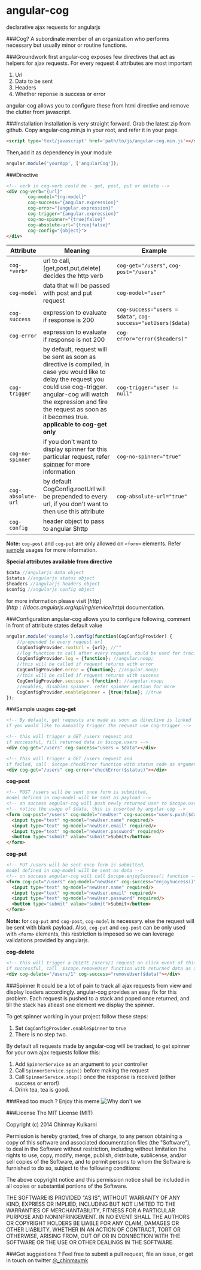 angular-cog
===========
declarative ajax requests for angularjs 

###Cog?
A subordinate member of an organization who performs necessary but usually minor or routine functions.

###Groundwork first
angular-cog exposes few directives that act as helpers for ajax requests. For every request 4 attributes are most important

1. Url
2. Data to be sent
3. Headers
3. Whether reponse is success or error

angular-cog allows you to configure these from html directive and remove the clutter from javascript.

###Installation
Installation is very straight forward. Grab the latest zip from github. Copy angular-cog.min.js in your root, and refer it in your page.
```html
<script type='text/javascript' href='path/to/js/angular-cog.min.js'></script>
```
Then,add it as dependency in your module
```javascript
angular.module('yourApp', ['angularCog']);
```
###Directive
```html
<!-- verb in cog-verb could be - get, post, put or delete -->
<div cog-verb="{url}" 
		cog-model="{ng-model}" 
		cog-success="{angular.expression}" 
		cog-error="{angular.expression}"
		cog-trigger="{angular.expression}"
		cog-no-spinner="{true|false}" 
		cog-absolute-url="{true|false}" 
		cog-config="{object}">
</div>
```

Attribute | Meaning | Example
--- | --- | ---
```cog-*verb*``` | url to call, [get,post,put,delete] decides the http verb | ```cog-get="/users"```, ```cog-post="/users"```
```cog-model``` | data that will be passed with post and put request  | ```cog-model="user"```
```cog-success``` | expression to evaluate if response is 200 | ```cog-success="users = $data"```, ```cog-success="setUsers($data)```
```cog-error``` | expression to evaluate if response is not 200 | ```cog-error="error($headers)"```
```cog-trigger``` | by default, request will be sent as soon as directive is compiled, in case you would like to delay the request you could use cog-trigger. angular-cog will watch the expression and fire the request as soon as it becomes true. **applicable to cog-get only** | ```cog-trigger="user != null"```
```cog-no-spinner``` | if you don't want to display spinner for this particular request, refer [spinner](#spinner) for more information | ```cog-no-spinner="true"```
```cog-absolute-url``` | by default CogConfig.rootUrl will be prepended to every url, if you don't want to then use this attribute  | ```cog-absolute-url="true"```
```cog-config``` | header object to pass to angular $http  | 

**Note:** ```cog-post``` and ```cog-put``` are only allowed on ```<form>``` elements. Refer [sample](#sample-usages) usages for more information.

**Special attributes available from directive**
```javascript
$data //angularjs data object
$status //angularjs status object
$headers //angularjs headers object
$config //angularjs config object
```
for more information please visit [$http](http://docs.angularjs.org/api/ng/service/$http) documentation.

###Configuration
angular-cog allows you to configure following, comment in front of attribute states default value
```javascript
angular.module('example').config(function(CogConfigProvider) {
  	//prepended to every request url
	CogConfigProvider.rootUrl = {url}; //""
	//log function to call after every request, could be used for tracing
	CogConfigProvider.log = {function}; //angular.noop;
	//this will be called if request returns with error
	CogConfigProvider.error = {function}; //angular.noop;
	//this will be called if request returns with success
	CogConfigProvider.success = {function}; //angular.noop;
	//enables, disables spinner. refer spinner section for more
	CogConfigProvider.enableSpinner = {true|false}; //true
});
```

###Sample usages
**cog-get**
```html
<!-- By default, get requests are made as soon as directive is linked
if you would like to manually trigger the request use cog-trigger -->

<!-- this will trigger a GET /users request and 
if successful, fill returned data in $scope.users -->
<div cog-get="/users" cog-success="users = $data"></div>

<!-- this will trigger a GET /users request and 
if failed, call  $scope.checkError function with status code as argument -->
<div cog-get="/users" cog-error="checkError($status)"></div>
```
**cog-post**
```html
<!-- POST /users will be sent once form is submitted, 
model defined in cog-model will be sent as payload -->
<!-- on success angular-cog will push newly returned user to $scope.users -->
<!-- notice the usage of $data, this is inserted by angular-cog -->
<form cog-post="/users" cog-model="newUser" cog-success="users.push($data)">
  <input type="text" ng-model="newUser.name" required/>
  <input type="text" ng-model="newUser.email" required/>
  <input type="text" ng-model="newUser.password" required/>
  <button type="submit" value="submit">Submit</button>
</form>
```
**cog-put**
```html
<!-- PUT /users will be sent once form is submitted, 
model defined in cog-model will be sent as data -->
<!-- on success angular-cog will call $scope.enjoySuccess() function -->
<form cog-put="/users" cog-model="newUser" cog-success="enjoySuccess()">
  <input type="text" ng-model="newUser.name" required/>
  <input type="text" ng-model="newUser.email" required/>
  <input type="text" ng-model="newUser.password" required/>
  <button type="submit" value="submit">Submit</button>
</form>
```
**Note:** for ```cog-put``` and ```cog-post```, ```cog-model``` is necessary. else the request will be sent with blank payload. Also, ```cog-put``` and ```cog-post``` can be only used with ```<form>``` elements, this restriction is imposed so we can leverage validations provided by angularjs.

**cog-delete**
```html
<!-- this will trigger a DELETE /users/1 request on click event of this div and 
if successful, call  $scope.removeUser function with returned data as argument -->
<div cog-delete="/users/1" cog-success="removeUser($data)"></div>
```

###Spinner
It could be a lot of pain to track all ajax requests from view and display loaders accordingly. angular-cog provides an easy fix for this problem. Each request is pushed to a stack and poped once returned, and till the stack has atleast one element we display the spinner.

To get spinner working in your project follow these steps:

1. Set ```CogConfigProvider.enableSpinner``` to ```true```
2. There is no step two.


By default all requests made by angular-cog will be tracked, to get spinner for your own ajax requests follow this:

1. Add ```SpinnerService``` as an argument to your controller
2. Call ```SpinnerService.spin()``` before making the request
3. Call ```SpinnerService.stop()``` once the response is received (either success or error!)
4. Drink tea, tea is good.

###Read too much ? Enjoy this meme
![Why don't we](https://raw.githubusercontent.com/chinmaymk/angular-cog/master/why.jpg)

###License
The MIT License (MIT)

Copyright (c) 2014 Chinmay Kulkarni

Permission is hereby granted, free of charge, to any person obtaining a copy of this software and associated documentation files (the "Software"), to deal in the Software without restriction, including without limitation the rights to use, copy, modify, merge, publish, distribute, sublicense, and/or sell copies of the Software, and to permit persons to whom the Software is furnished to do so, subject to the following conditions:

The above copyright notice and this permission notice shall be included in all copies or substantial portions of the Software.

THE SOFTWARE IS PROVIDED "AS IS", WITHOUT WARRANTY OF ANY KIND, EXPRESS OR IMPLIED, INCLUDING BUT NOT LIMITED TO THE WARRANTIES OF MERCHANTABILITY, FITNESS FOR A PARTICULAR PURPOSE AND NONINFRINGEMENT. IN NO EVENT SHALL THE AUTHORS OR COPYRIGHT HOLDERS BE LIABLE FOR ANY CLAIM, DAMAGES OR OTHER LIABILITY, WHETHER IN AN ACTION OF CONTRACT, TORT OR OTHERWISE, ARISING FROM, OUT OF OR IN CONNECTION WITH THE SOFTWARE OR THE USE OR OTHER DEALINGS IN THE SOFTWARE.

###Got suggestions ?
Feel free to submit a pull request, file an issue, or get in touch on twitter [@_chinmaymk](https://twitter.com/_chinmaymk)
